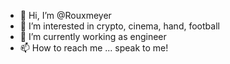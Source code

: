 - 👋 Hi, I’m @Rouxmeyer
- 👀 I’m interested in crypto, cinema, hand, football
- 🌱 I’m currently working as engineer
- 📫 How to reach me ... speak to me!

<!---
Rouxmeyer/Rouxmeyer is a ✨ special ✨ repository because its `README.md` (this file) appears on your GitHub profile.
You can click the Preview link to take a look at your changes.
--->
